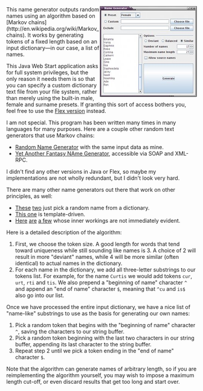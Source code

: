 <img align="right" src="screenshot.jpg">
This name generator outputs random names using an algorithm based on [Markov
chains](http://en.wikipedia.org/wiki/Markov_chains). It works by generating
tokens of a fixed length based on an input dictionary—in our case, a list of
names.

This Java Web Start application asks for full system privileges, but the only
reason it needs them is so that you can specify a custom dictionary text file
from your file system, rather than merely using the built-in male, female and
surname presets. If granting this sort of access bothers you, feel free to use
the [Flex version](../namegen-flex) instead.

I am not special. This program has been written many times in many languages
for many purposes. Here are a couple other random text generators that use
Markov chains:

* [Random Name Generator](http://www.fourteenminutes.com/fun/names/)
  with the same input data as mine.
* [Yet Another Fantasy NAme Generator](http://dicelog.com/yafnagen),
  accessible via SOAP and XML-RPC.

I didn't find any other versions in Java or Flex, so maybe my implementations
are not wholly redundant, but I didn't look very hard.

There are many other name generators out there that work on other principles,
as well:

* [These](http://www.xtra-rant.com/gennames/)
  [two](http://www.fakenamegenerator.com/)
  just pick a random name from a dictionary.
* [This one](http://www.rinkworks.com/namegen/)
  is template-driven.
* [Here](http://www.behindthename.com/random/)
  [are](http://arf.noemata.net/nbng/)
  [a few](http://www.seventhsanctum.com/index-name.php)
  whose inner workings are not immediately evident.

Here is a detailed description of the algorithm:

1. First, we choose the token size. A good length for words that tend toward
   uniqueness while still sounding like names is 3. A choice of 2 will result
   in more "deviant" names, while 4 will be more similar (often identical) to
   actual names in the dictionary.
2. For each name in the dictionary, we add all three-letter substrings to our
   tokens list. For example, for the name `Curtis` we would add tokens `cur`,
   `urt`, `rti` and `tis`. We also prepend a "beginning of name" character `^`
   and append an "end of name" character `$`, meaning that `^cu` and `is$` also
   go into our list.

Once we have processed the entire input dictionary, we have a nice list of
"name-like" substrings to use as the basis for generating our own names:

1. Pick a random token that begins with the "beginning of name" character `^`,
   saving the characters to our string buffer.
2. Pick a random token beginning with the last two characters in our string
   buffer, appending its last character to the string buffer.
3. Repeat step 2 until we pick a token ending in the "end of name" character
   `$`.

Note that the algorithm can generate names of arbitrary length, so if you are
reimplementing the algorithm yourself, you may wish to impose a maximum length
cut-off, or even discard results that get too long and start over.
